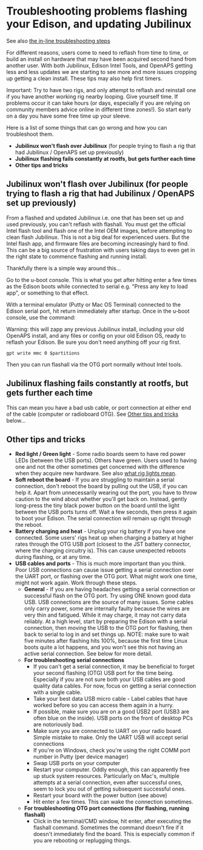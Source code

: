 # Troubleshooting problems flashing your Edison, and updating Jubilinux

See also [the in-line troubleshooting steps](https://openaps.readthedocs.io/en/latest/docs/Resources/Edison-Flashing/all-computers-flash.html#troubleshooting)

For different reasons, users come to need to reflash from time to time, or build an install on hardware that may have been acquired second hand from another user.  With both Jubilinux, Edison Intel Tools, and OpenAPS getting less and less updates we are starting to see more and more issues cropping up getting a clean install. These tips may also help first timers.

Important: Try to have two rigs, and only attempt to reflash and reinstall one if you have another working rig nearby looping. Give yourself time. If problems occur it can take hours (or days, especially if you are relying on community members advice online in different time zones!). So start early on a day you have some free time up your sleeve.

Here is a list of some things that can go wrong and how you can troubleshoot them.

* __Jubilinux won't flash over Jubilinux__ (for people trying to flash a rig that had Jubilinux / OpenAPS set up previously)
* __Jubilinux flashing fails constantly at rootfs, but gets further each time__
* __Other tips and tricks__

## Jubilinux won't flash over Jubilinux (for people trying to flash a rig that had Jubilinux / OpenAPS set up previously)

From a flashed and updated Jubilinux i.e. one that has been set up and used previously, you can't reflash with flashall. You must get the official Intel flash tool and flash  one of the Intel OEM images, before attempting to clean flash Jubilinux. This is not a big deal for experienced users. But the Intel flash app, and firmware files are becoming increasingly hard to find<!--(to do, link to files)-->. This can be a big source of frustration with users taking days to even get in the right state to commence flashing and running install.

Thankfully there is a simple way around this...

Go to the u-boot console. This is what you get after hitting enter a few times as the Edison boots while connected to serial e.g. "Press any key to load app", or something to that effect.

With a terminal emulator (Putty or Mac OS Terminal) connected to the Edison serial port, hit return immediately after startup. Once in the u-boot console,  use the command:

Warning: this will zapp any previous Jubilinux install, including your old OpenAPS install, and any files or config on your old Edison OS, ready to reflash your Edison. Be sure you don't need anything off your rig first.

`gpt write mmc 0 $partitions`

Then you can run flashall via the OTG port normally without Intel tools.

## Jubilinux flashing fails constantly at rootfs, but gets further each time

This can mean you have a bad usb cable, or port connection at either end of the cable (computer or radioboard OTG). See [Other tips and tricks](#Other-tips-and-tricks) below...

## Other tips and tricks
* **Red light / Green light** - Some radio boards seem to have red power LEDs (between the USB ports). Others have green. Users used to having one and not the other sometimes get concerned with the difference when they acquire new hardware. See also [what rig lights mean](https://openaps.readthedocs.io/en/latest/docs/While%20You%20Wait%20For%20Gear/understanding-your-Explorer-Board-rig.html?highlight=lights#what-the-lights-mean-and-where-they-are).
* **Soft reboot the board** - If you are struggling to maintain a serial connection, don't reboot the board by pulling out the USB, if you can help it. Apart from unnecessarily wearing out the port, you have to throw caution to the wind about whether you'll get back on. Instead, gently long-press the tiny black power button on the board until the light between the USB ports turns off. Wait a few seconds, then press it again to boot your Edison. The serial connection will remain up right through the reboot.
* **Battery charging and heat** - Unplug your rig battery if you have one connected. Some users' rigs heat up when charging a battery at higher rates through the OTG USB port (closest to the JST battery connector, where the charging circuitry is). This can cause unexpected reboots during flashing, or at any time.
* **USB cables and ports** - This is much more important than you think. Poor USB connections can cause issue getting a serial connection over the UART port, or flashing over the OTG port. What might work one time, might not work again. Work through these steps.
  * **General** - If you are having headaches getting a serial connection or successful flash on the OTG port. Try using ONE known good data USB. USB connections are the source of many issues. Some cables only carry power, some are internally faulty because the wires are very thin and fatigued. While it may charge, it may not carry data reliably. At a high level, start by preparing the Edison with a serial connection, then moving the USB to the OTG port for flashing, then back to serial to log in and set things up. NOTE: make sure to wait five minutes after flashing hits 100%, because the first time Linux boots quite a lot happens, and you won't see this not having an active serial connection. See below for more detail.
  * **For troubleshooting serial connections**
    * If you can't get a serial connection, it may be beneficial to forget your second flashing (OTG) USB port for the time being. Especially if you are not sure both your USB cables are good quality data cables. For now, focus on getting a serial connection with a single cable.
    * Take your best data USB micro cable - Label cables that have worked before so you can access them again in a hurry.
    * If possible, make sure you are on a good USB2 port (USB3 are often blue on the inside). USB ports on the front of desktop PCs are notoriously bad.
    * Make sure you are connected to UART on your radio board. Simple mistake to make. Only the UART USB will accept serial connections
    * If you're on Windows, check you're using the right COMM port number in Putty (per device manager)
    * Swap USB ports on your computer
    * Restart your computer. Oddly enough, this can apparently free up stuck system resources. Particularly on Mac's, multiple attempts at a serial connection, even after successful ones, seem to lock you out of getting subsequent successful ones.
    * Restart your board with the power button (see above)
    * Hit enter a few times. This can wake the connection sometimes.
  * **For troubleshooting OTG port connections (for flashing, running flashall)**
    * Click in the terminal/CMD window, hit enter, after executing the flashall command. Sometimes the command doesn't fire if it doesn't immediately find the board. This is especially common if you are rebooting or replugging things.

<!-- To Do: For  aditional troubleshooting steps installing OpenAPS via Bootstrap, Runagain or Setup click here -->

<!--To Do: Which Jubilinux? Check Linux Version Using lsb_release Command (from within Linux) `lsb_release -a` (e.g. Debian 9.13 = jubilinux-v9+0.4.1, Debin 9.12 = jubilinux-v0.3.0)-->
